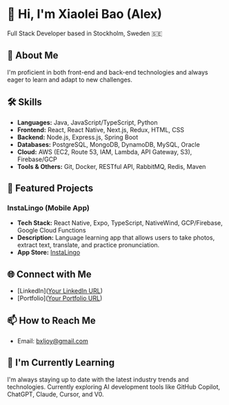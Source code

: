 # 👋 Hi, I'm Xiaolei Bao (Alex)

Full Stack Developer based in Stockholm, Sweden 🇸🇪

## 🚀 About Me

I'm proficient in both front-end and back-end technologies and always eager to learn and adapt to new challenges.

## 🛠 Skills

- **Languages:** Java, JavaScript/TypeScript, Python
- **Frontend:** React, React Native, Next.js, Redux, HTML, CSS
- **Backend:** Node.js, Express.js, Spring Boot
- **Databases:** PostgreSQL, MongoDB, DynamoDB, MySQL, Oracle
- **Cloud:** AWS (EC2, Route 53, IAM, Lambda, API Gateway, S3), Firebase/GCP
- **Tools & Others:** Git, Docker, RESTful API, RabbitMQ, Redis, Maven

## 🌟 Featured Projects

### InstaLingo (Mobile App)
- **Tech Stack:** React Native, Expo, TypeScript, NativeWind, GCP/Firebase, Google Cloud Functions
- **Description:** Language learning app that allows users to take photos, extract text, translate, and practice pronunciation.
- **App Store:** [InstaLingo](https://apps.apple.com/th/app/instalingo/id6680142408)

## 🌐 Connect with Me

- [LinkedIn]([Your LinkedIn URL](https://www.linkedin.com/in/xiaolei-bao-aa4b7b257))
- [Portfolio]([Your Portfolio URL](https://portfilio-alex.vercel.app/))

## 📫 How to Reach Me

- Email: bxljoy@gmail.com

## 🌱 I'm Currently Learning

I'm always staying up to date with the latest industry trends and technologies. 
Currently exploring AI development tools like GitHub Copilot, ChatGPT, Claude, Cursor, and V0.
